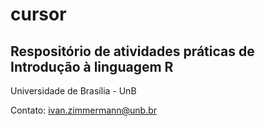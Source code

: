 # cursor
## Respositório de atividades práticas de Introdução à linguagem R

Universidade de Brasília - UnB

Contato: ivan.zimmermann@unb.br
